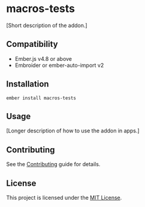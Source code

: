 # macros-tests

[Short description of the addon.]

## Compatibility

- Ember.js v4.8 or above
- Embroider or ember-auto-import v2

## Installation

```
ember install macros-tests
```

## Usage

[Longer description of how to use the addon in apps.]

## Contributing

See the [Contributing](CONTRIBUTING.md) guide for details.

## License

This project is licensed under the [MIT License](LICENSE.md).
